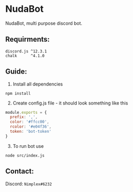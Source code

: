 # NudaBot
NudaBot, multi purpose discord bot.

## Requirments:
```
discord.js ^12.3.1
chalk      ^4.1.0
```

## Guide:

1. Install all dependencies
```shell
npm install
```

2. Create config.js file - it should look something like this
```js
module.exports = {
  prefix: ',',
  color: '#ffcc00',
  rcolor: '#e04f36',
  token: 'bot-token'
}
```

3. To run bot use
```shell
node src/index.js
```

## Contact:
Discord: `Nimplex#6232`
